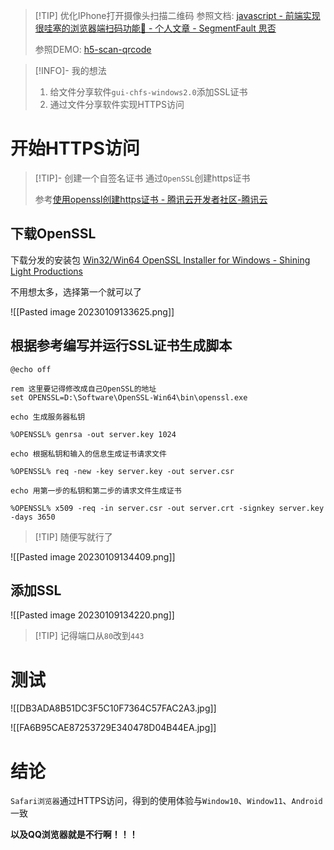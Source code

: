 >[!TIP] 优化IPhone打开摄像头扫描二维码
>参照文档: [javascript - 前端实现很哇塞的浏览器端扫码功能🌟 - 个人文章 - SegmentFault 思否](https://segmentfault.com/a/1190000040809122)
>
>参照DEMO: [h5-scan-qrcode](https://dragonir.github.io/h5-scan-qrcode/#/)

>[!INFO]- 我的想法
>1. 给文件分享软件`gui-chfs-windows2.0`添加SSL证书
>2. 通过文件分享软件实现HTTPS访问

# 开始HTTPS访问

>[!TIP]- 创建一个自签名证书
>通过`OpenSSL`创建https证书
>
>参考[使用openssl创建https证书 - 腾讯云开发者社区-腾讯云](https://cloud.tencent.com/developer/article/1548350)

## 下载OpenSSL

下载分发的安装包
[Win32/Win64 OpenSSL Installer for Windows - Shining Light Productions](http://slproweb.com/products/Win32OpenSSL.html)

不用想太多，选择第一个就可以了

![[Pasted image 20230109133625.png]]




## 根据参考编写并运行SSL证书生成脚本

```shell
@echo off

rem 这里要记得修改成自己OpenSSL的地址
set OPENSSL=D:\Software\OpenSSL-Win64\bin\openssl.exe

echo 生成服务器私钥

%OPENSSL% genrsa -out server.key 1024

echo 根据私钥和输入的信息生成证书请求文件

%OPENSSL% req -new -key server.key -out server.csr

echo 用第一步的私钥和第二步的请求文件生成证书

%OPENSSL% x509 -req -in server.csr -out server.crt -signkey server.key -days 3650
```

>[!TIP] 随便写就行了

![[Pasted image 20230109134409.png]]

## 添加SSL

![[Pasted image 20230109134220.png]]

>[!TIP] 记得端口从`80`改到`443`

# 测试

![[DB3ADA8B51DC3F5C10F7364C57FAC2A3.jpg]]

![[FA6B95CAE87253729E340478D04B44EA.jpg]]

# 结论

`Safari浏览器`通过HTTPS访问，得到的使用体验与`Window10`、`Window11`、`Android`一致

**以及QQ浏览器就是不行啊！！！**